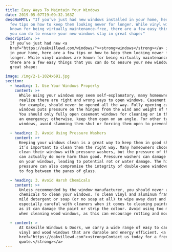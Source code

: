 ```yaml
---
title: Easy Ways To Maintain Your Windows
date: 2019-05-07T19:09:32.163Z
descNoHMTL: "If you’ve just had new windows installed in your home, here are a
  few tips on how to keep them looking newer for longer. While vinyl windows are
  known for being virtually maintenance-free, there are a few easy things that
  you can do to ensure your new windows stay in great shape:"
description: >+
  If you’ve just had new <a
  href="https://oakvillewd.com/windows/"><strong>windows</strong></a> installed
  in your home, here are a few tips on how to keep them looking newer for
  longer. While vinyl windows are known for being virtually maintenance-free,
  there are a few easy things that you can do to ensure your new windows stay in
  great shape:

image: /img/2-1-1024x691.jpg
section:
  - heading: 1. Use Your Windows Properly
    content: >+
      While using your windows may seem self-explanatory, many homeowners don’t
      realize there are right and wrong ways to open windows. Casement windows,
      for example, should never be opened all the way. Fully opening casement
      windows puts pressure on the hinges from the wind and weight of the glass.
      You should only fully open casement windows for cleaning or in the case of
      an emergency; otherwise, keep them open on an angle. For other types of
      windows, avoid slamming them shut or forcing them open to prevent damage.

  - heading: 2. Avoid Using Pressure Washers
    content: >+
      Keeping your windows clean is a great way to keep them in good shape, but
      it’s important to clean them the right way. Many homeowners choose to
      clean their windows with pressure washers, but the pressure of the water
      can actually do more harm than good. Pressure washers can damage the seals
      on your windows, leading to potential rot or water damage. The high
      pressure can also compromise the integrity of double-pane windows, leading
      to fog between the panes of glass.

  - heading: 3. Avoid Harsh Chemicals
    content: >+
      Unless recommended by the window manufacturer, you should never use strong
      chemicals to clean your windows. To clean vinyl and aluminum frames, use a
      mild detergent or soap (or no soap at all) to wipe away dust and dirt. Be
      especially careful with cleaners when it comes to cleaning painted windows
      as it can damage the paint or strip the colour. Avoid using too much water
      when cleaning wood windows, as this can encourage rotting and mould.

  - content: >
      At Oakville Windows & Doors, we carry a wide range of easy to care for
      vinyl and wood windows that are durable and energy efficient. <a
      href="https://oakvillewd.com"><strong>Contact us today for a free
      quote.</strong></a>
---
```

